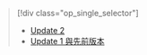 > [!div class="op_single_selector"]
> * [Update 2](../articles/storsimple/storsimple-manage-jobs-u2.md)
> * [Update 1 與先前版本](../articles/storsimple/storsimple-manage-jobs.md)
> 
> 


